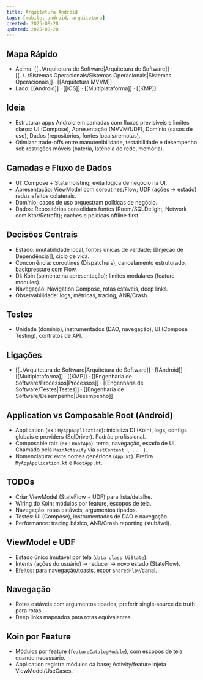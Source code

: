 ```yaml
---
title: Arquitetura Android
tags: [mobile, android, arquitetura]
created: 2025-08-28
updated: 2025-08-28
---
```


## Mapa Rápido
- Acima: [[../Arquitetura de Software|Arquitetura de Software]] · [[../../Sistemas Operacionais/Sistemas Operacionais|Sistemas Operacionais]] · [[Arquitetura MVVM]]
- Lado: [[Android]] · [[iOS]] · [[Multiplataforma]] · [[KMP]]

## Ideia
- Estruturar apps Android em camadas com fluxos previsíveis e limites claros: UI (Compose), Apresentação (MVVM/UDF), Domínio (casos de uso), Dados (repositórios, fontes locais/remotas).
- Otimizar trade-offs entre manutenibilidade, testabilidade e desempenho sob restrições móveis (bateria, latência de rede, memória).

## Camadas e Fluxo de Dados
- UI: Compose + State hoisting; evita lógica de negócio na UI.
- Apresentação: ViewModel com coroutines/Flow; UDF (ações → estado) reduz efeitos colaterais.
- Domínio: casos de uso orquestram políticas de negócio.
- Dados: Repositórios consolidam fontes (Room/SQLDelight, Network com Ktor/Retrofit); caches e políticas offline‑first.

## Decisões Centrais
- Estado: imutabilidade local, fontes únicas de verdade; [[Injeção de Dependência]], ciclo de vida.
- Concorrência: coroutines (Dispatchers), cancelamento estruturado, backpressure com Flow.
- DI: Koin (somente na apresentação); limites modulares (feature modules).
- Navegação: Navigation Compose, rotas estáveis, deep links.
- Observabilidade: logs, métricas, tracing, ANR/Crash.

## Testes
- Unidade (domínio), instrumentados (DAO, navegação), UI (Compose Testing), contratos de API.

## Ligações
- [[../Arquitetura de Software|Arquitetura de Software]] · [[Android]] · [[Multiplataforma]] · [[KMP]] · [[Engenharia de Software/Processos|Processos]] · [[Engenharia de Software/Testes|Testes]] · [[Engenharia de Software/Desempenho|Desempenho]]

## Application vs Composable Root (Android)
- Application (ex.: `MyAppApplication`): inicializa DI (Koin), logs, configs globais e providers (SqlDriver). Padrão profissional.
- Composable raiz (ex.: `RootApp`): tema, navegação, estado de UI. Chamado pela `MainActivity` via `setContent { ... }`.
- Nomenclatura: evite nomes genéricos (`App.kt`). Prefira `MyAppApplication.kt` e `RootApp.kt`.


## TODOs
- Criar ViewModel (StateFlow + UDF) para lista/detalhe.
- Wiring do Koin: módulos por feature, escopos de tela.
- Navegação: rotas estáveis, argumentos tipados.
- Testes: UI (Compose), instrumentados de DAO e navegação.
- Performance: tracing básico, ANR/Crash reporting (stubável).

## ViewModel e UDF
- Estado único imutável por tela (`data class UiState`).
- Intents (ações do usuário) → reducer → novo estado (StateFlow).
- Efeitos: para navegação/toasts, expor `SharedFlow`/canal.

## Navegação
- Rotas estáveis com argumentos tipados; preferir single‑source de truth para rotas.
- Deep links mapeados para rotas equivalentes.

## Koin por Feature
- Módulos por feature (`featureCatalogModule`), com escopos de tela quando necessário.
- Application registra módulos da base; Activity/feature injeta ViewModel/UseCases.
